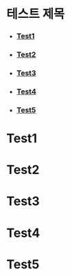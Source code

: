 # 테스트 제목
- ### [Test1](#test1)
- ### [Test2](#test2)
- ### [Test3](#test3)
- ### [Test4](#test4)
- ### [Test5](#test5)

# Test1


# Test2

# Test3

# Test4

# Test5
